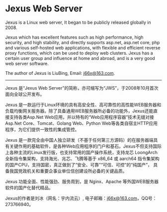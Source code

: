 # Jexus Web Server
Jexus is a Linux web server, It began to be publicly released globally in 2008.

Jexus which has excellent features such as high performance, high security, and high stability, and directly supports asp.net, asp.net core, php and various self-hosted web applications, with flexible and efficient reverse proxy functions, which can be used to deploy web clusters. Jexus has a certain user group and influence at home and abroad, and is a very good web server software.

The author of Jexus is LiuBing, Email: j66x@163.com.

-----------------------------------------------------

Jexus 是“Jexus Web Server”的简称，亦可缩写为“JWS”，于2008年10月首次面向全球公开发布。

Jexus 是一款运行于Linux环境的具有高安全性、高可靠性的高性能WEB服务器和负载均衡网关服务器。除了具备通用WEB服务器所必备的功能外，Jexus还能直接支持各类Asp.Net Web应用，并以特有的“Web应用程序容器”技术无缝对接Asp.Net Core、Tomcat、Golang Web、Python Web等各类自宿主HTTP应用程序，为它们提供一致性的集成管控。

Jexus 是一款完全由中国人独立研发（不基于任何第三方源码）的在服务器端具有关键作用的基础软件，是各种Web应用程序的门户和基石。Jexus不但支持国际上各种主流的Linux发行版，也支持常用的国产操作系统，支持龙芯 LoongArch 全新指令集架构，支持海光、兆芯、飞腾等基于 x86_64 或 aarch64 指令集架构的国产CPU，支持国密，真正做到了“安全、可靠”“可信、可控”的“纯国产”， 具备我国党政机关和重要企事业单位信创建设所必备的关键品质。

Jexus 功能全面、性能强劲、服务周到，是 Nginx、Apache 等外国WEB服务器软件的国产化替代精品。

Jexus的作者是刘冰（网名：宇内流云）, 电子邮箱：j66x@163.com，QQ号：273766940。
